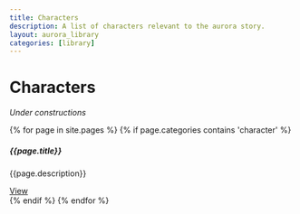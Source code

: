 ```yaml
---
title: Characters
description: A list of characters relevant to the aurora story.
layout: aurora_library
categories: [library]
---
```


# Characters

<div class="alert alert-warning" role="alert">
    <em>Under constructions</em>
</div>

<div class="card-columns">

{% for page in site.pages %}
{% if page.categories contains 'character' %}
<div class="card">
  <div class="card-body">
    <h5 class="card-title">{{page.title}}</h5>
    <p class="card-text">{{page.description}}</p>
    <a href="{{page.url}}" class="btn btn-primary">View</a>
  </div>
</div>
{% endif %}
{% endfor %}

</div>
